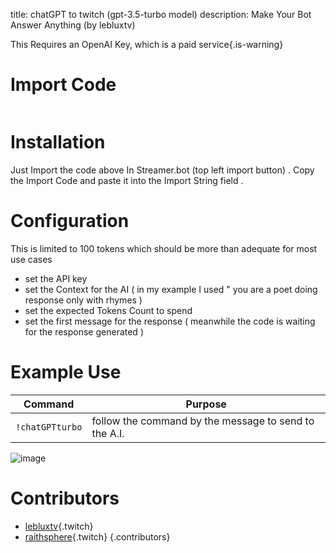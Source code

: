 title: chatGPT to twitch (gpt-3.5-turbo model)
description: Make Your Bot Answer Anything (by lebluxtv)

This Requires an OpenAI Key, which is a paid service{.is-warning}

# Import Code
```text

``` 

# Installation
Just Import the code above In Streamer.bot (top left import button) . Copy the Import Code and paste it into the Import String field .

# Configuration
This is limited to 100 tokens which should be more than adequate for most use cases

- set the API key 
- set the Context for the AI ( in my example I used " you are a poet doing response only with rhymes )
- set the expected Tokens Count to spend 
- set the first message for the response ( meanwhile the code is waiting for the response generated )

# Example Use
|Command|Purpose|
|---|---|
|`!chatGPTturbo` | follow the command by the message to send to the A.I. |

![image](/assets/)
# Contributors

- [lebluxtv](https://www.twitch.tv/lebluxtv){.twitch}
- [raithsphere](https://www.twitch.tv/raithsphere){.twitch}
{.contributors} 
